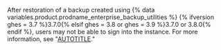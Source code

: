 After restoration of a backup created using {% data variables.product.prodname_enterprise_backup_utilities %} {% ifversion ghes = 3.7 %}3.7.0{% elsif ghes = 3.8 or ghes = 3.9 %}3.7.0 or 3.8.0{% endif %}, users may not be able to sign into the instance. For more information, see "[AUTOTITLE](/admin/configuration/configuring-your-enterprise/known-issues-with-backups-for-your-instance#known-issue-users-cannot-sign-in-after-restoration-of-a-backup)."